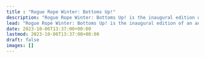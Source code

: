 ```yaml
---
title : "Rogue Rope Winter: Bottoms Up!"
description: "Rogue Rope Winter: Bottoms Up! is the inaugural edition of an annual convergence that celebrates the art of connection among kinksters. While rope play is a central medium for this exploration, the event is a canvas for a variety of engaging activities that foster intimate bonds."
lead: "Rogue Rope Winter: Bottoms Up! is the inaugural edition of an annual convergence that celebrates the art of connection among kinksters. While rope play is a central medium for this exploration, the event is a canvas for a variety of engaging activities that foster intimate bonds."
date: 2023-10-06T13:37:00+00:00
lastmod: 2023-10-06T13:37:00+00:00
draft: false
images: []
---
```

